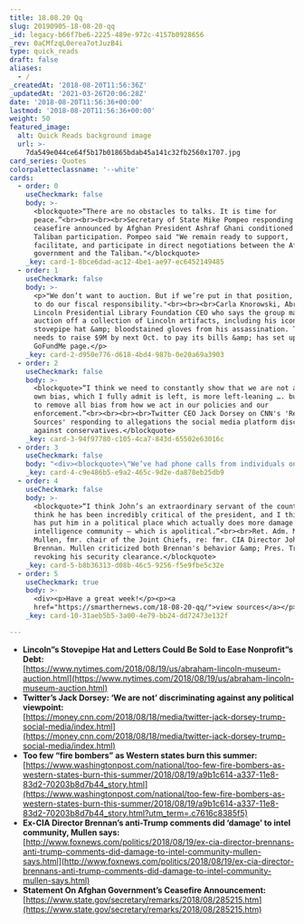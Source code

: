 ```yaml
---
title: 18.08.20 Qq
slug: 20190905-18-08-20-qq
_id: legacy-b66f7be6-2225-489e-972c-4157b0928656
_rev: 0aCMfzqL0erea7otJuzB4i
type: quick_reads
draft: false
aliases:
  - /
_createdAt: '2018-08-20T11:56:36Z'
_updatedAt: '2021-03-26T20:06:28Z'
date: '2018-08-20T11:56:36+00:00'
lastmod: '2018-08-20T11:56:36+00:00'
weight: 50
featured_image:
  alt: Quick Reads background image
  url: >-
    7da549e044ce64f5b17b01865bdab45a141c32fb2560x1707.jpg
card_series: Quotes
colorpaletteclassname: '--white'
cards:
  - order: 0
    useCheckmark: false
    body: >-
      <blockquote>“There are no obstacles to talks. It is time for
      peace.”<br><br><br><br>Secretary of State Mike Pompeo responding to a
      ceasefire announced by Afghan President Ashraf Ghani conditioned on
      Taliban participation. Pompeo said "We remain ready to support,
      facilitate, and participate in direct negotiations between the Afghan
      government and the Taliban."</blockquote>
    _key: card-1-8bce6dad-ac12-4be1-ae97-ec6452149485
  - order: 1
    useCheckmark: false
    body: >-
      <p>"We don’t want to auction. But if we’re put in that position, we have
      to do our fiscal responsibility."<br><br><br>Carla Knorowski, Abraham
      Lincoln Presidential Library Foundation CEO who says the group may have to
      auction off a collection of Lincoln artifacts, including his iconic
      stovepipe hat &amp; bloodstained gloves from his assassination. The group
      needs to raise $9M by next Oct. to pay its bills &amp; has set up a
      GoFundMe page.</p>
    _key: card-2-d950e776-d618-4bd4-987b-0e20a69a3903
  - order: 2
    useCheckmark: false
    body: >-
      <blockquote>“I think we need to constantly show that we are not adding our
      own bias, which I fully admit is left, is more left-leaning …. but we need
      to remove all bias from how we act in our policies and our
      enforcement.”<br><br><br><br>Twitter CEO Jack Dorsey on CNN's 'Reliable
      Sources' responding to allegations the social media platform discriminates
      against conservatives.</blockquote>
    _key: card-3-94f97780-c105-4ca7-843d-65502e63016c
  - order: 3
    useCheckmark: false
    body: "<div><blockquote>\"We’ve had phone calls from individuals on our line in California desperate to know what is going on and asking us, a\x18Why isn’t the plane flying?’”<br><br>Roger Miller, managing partner at Alterna Capital Partners that owns a company of air tankers that fight forest fires. Demand has outrun supply and there's debate as to whether there are enough air assets working in the right way to help contain these fires.</blockquote><p><a href=\"https://smarthernews.com/18-08-15-fire-wood/\">Click: Fire Refresher</a></p></div>"
    _key: card-4-c9e486b5-e9a2-465c-9d2e-da878eb25db9
  - order: 4
    useCheckmark: false
    body: >-
      <blockquote>“I think John’s an extraordinary servant of the country, but I
      think he has been incredibly critical of the president, and I think that
      has put him in a political place which actually does more damage for the
      intelligence community — which is apolitical.”<br><br>Ret. Adm. Michael
      Mullen, fmr. chair of the Joint Chiefs, re: fmr. CIA Director John
      Brennan. Mullen criticized both Brennan's behavior &amp; Pres. Trump
      revoking his security clearance.</blockquote>
    _key: card-5-b8b36313-d08b-46c5-9256-f5e9fbe5c32e
  - order: 5
    useCheckmark: true
    body: >-
      <div><p>Have a great week!</p><p><a
      href="https://smarthernews.com/18-08-20-qq/">view sources</a></p></div>
    _key: card-10-31aeb5b5-3a00-4e79-bb24-dd72473e132f

---
```

* **Lincoln”s Stovepipe Hat and Letters Could Be Sold to Ease Nonprofit”s Debt:**  
[https://www.nytimes.com/2018/08/19/us/abraham-lincoln-museum-auction.html](https://www.nytimes.com/2018/08/19/us/abraham-lincoln-museum-auction.html)
* **Twitter’s Jack Dorsey: ‘We are not’ discriminating against any political viewpoint:**  
[https://money.cnn.com/2018/08/18/media/twitter-jack-dorsey-trump-social-media/index.html](https://money.cnn.com/2018/08/18/media/twitter-jack-dorsey-trump-social-media/index.html)
* **Too few “fire bombers” as Western states burn this summer:**  
[https://www.washingtonpost.com/national/too-few-fire-bombers-as-western-states-burn-this-summer/2018/08/19/a9b1c614-a337-11e8-83d2-70203b8d7b44_story.html](https://www.washingtonpost.com/national/too-few-fire-bombers-as-western-states-burn-this-summer/2018/08/19/a9b1c614-a337-11e8-83d2-70203b8d7b44_story.html?utm_term=.c7616c8385f5)
* **Ex-CIA Director Brennan’s anti-Trump comments did ‘damage’ to intel community, Mullen says:**  
[http://www.foxnews.com/politics/2018/08/19/ex-cia-director-brennans-anti-trump-comments-did-damage-to-intel-community-mullen-says.html](http://www.foxnews.com/politics/2018/08/19/ex-cia-director-brennans-anti-trump-comments-did-damage-to-intel-community-mullen-says.html)
* **Statement On Afghan Government’s Ceasefire Announcement:**  
[https://www.state.gov/secretary/remarks/2018/08/285215.htm](https://www.state.gov/secretary/remarks/2018/08/285215.htm)